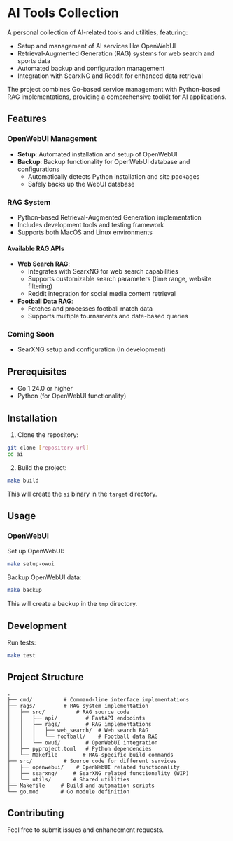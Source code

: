# AI Tools Collection

A personal collection of AI-related tools and utilities, featuring:
- Setup and management of AI services like OpenWebUI
- Retrieval-Augmented Generation (RAG) systems for web search and sports data
- Automated backup and configuration management
- Integration with SearxNG and Reddit for enhanced data retrieval

The project combines Go-based service management with Python-based RAG implementations, providing a comprehensive toolkit for AI applications.

## Features

### OpenWebUI Management
- **Setup**: Automated installation and setup of OpenWebUI
- **Backup**: Backup functionality for OpenWebUI database and configurations
  - Automatically detects Python installation and site packages
  - Safely backs up the WebUI database

### RAG System
- Python-based Retrieval-Augmented Generation implementation
- Includes development tools and testing framework
- Supports both MacOS and Linux environments

#### Available RAG APIs
- **Web Search RAG**: 
  - Integrates with SearxNG for web search capabilities
  - Supports customizable search parameters (time range, website filtering)
  - Reddit integration for social media content retrieval
- **Football Data RAG**:
  - Fetches and processes football match data
  - Supports multiple tournaments and date-based queries

### Coming Soon
- SearXNG setup and configuration (In development)

## Prerequisites

- Go 1.24.0 or higher
- Python (for OpenWebUI functionality)

## Installation

1. Clone the repository:
```bash
git clone [repository-url]
cd ai
```

2. Build the project:
```bash
make build
```

This will create the `ai` binary in the `target` directory.

## Usage

### OpenWebUI

Set up OpenWebUI:
```bash
make setup-owui
```

Backup OpenWebUI data:
```bash
make backup
```
This will create a backup in the `tmp` directory.

## Development

Run tests:
```bash
make test
```

## Project Structure

```
.
├── cmd/          # Command-line interface implementations
├── rags/         # RAG system implementation
│   ├── src/          # RAG source code
│   │   ├── api/         # FastAPI endpoints
│   │   ├── rags/        # RAG implementations
│   │   │   ├── web_search/  # Web search RAG
│   │   │   └── football/    # Football data RAG
│   │   └── owui/        # OpenWebUI integration
│   ├── pyproject.toml   # Python dependencies
│   └── Makefile        # RAG-specific build commands
├── src/          # Source code for different services
│   ├── openwebui/    # OpenWebUI related functionality
│   ├── searxng/     # SearXNG related functionality (WIP)
│   └── utils/       # Shared utilities
├── Makefile     # Build and automation scripts
└── go.mod       # Go module definition
```

## Contributing

Feel free to submit issues and enhancement requests.